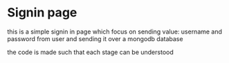<h1>Signin page</h1>
<p>this is a simple signin in page which focus on sending value: username and password from user and sending it over a mongodb database</p>
<p>the code is made such that each stage can be understood</p>
